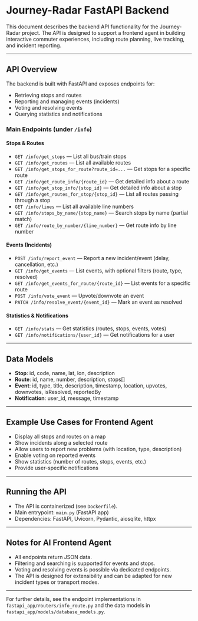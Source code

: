 # Journey-Radar FastAPI Backend

This document describes the backend API functionality for the Journey-Radar project. The API is designed to support a frontend agent in building interactive commuter experiences, including route planning, live tracking, and incident reporting.

---

## API Overview

The backend is built with FastAPI and exposes endpoints for:
- Retrieving stops and routes
- Reporting and managing events (incidents)
- Voting and resolving events
- Querying statistics and notifications

### Main Endpoints (under `/info`)

#### Stops & Routes
- `GET /info/get_stops` — List all bus/train stops
- `GET /info/get_routes` — List all available routes
- `GET /info/get_stops_for_route?route_id=...` — Get stops for a specific route
- `GET /info/get_route_info/{route_id}` — Get detailed info about a route
- `GET /info/get_stop_info/{stop_id}` — Get detailed info about a stop
- `GET /info/get_routes_for_stop/{stop_id}` — List all routes passing through a stop
- `GET /info/lines` — List all available line numbers
- `GET /info/stops_by_name/{stop_name}` — Search stops by name (partial match)
- `GET /info/route_by_number/{line_number}` — Get route info by line number

#### Events (Incidents)
- `POST /info/report_event` — Report a new incident/event (delay, cancellation, etc.)
- `GET /info/get_events` — List events, with optional filters (route, type, resolved)
- `GET /info/get_events_for_route/{route_id}` — List events for a specific route
- `POST /info/vote_event` — Upvote/downvote an event
- `PATCH /info/resolve_event/{event_id}` — Mark an event as resolved

#### Statistics & Notifications
- `GET /info/stats` — Get statistics (routes, stops, events, votes)
- `GET /info/notifications/{user_id}` — Get notifications for a user

---

## Data Models
- **Stop**: id, code, name, lat, lon, description
- **Route**: id, name, number, description, stops[]
- **Event**: id, type, title, description, timestamp, location, upvotes, downvotes, isResolved, reportedBy
- **Notification**: user_id, message, timestamp

---

## Example Use Cases for Frontend Agent
- Display all stops and routes on a map
- Show incidents along a selected route
- Allow users to report new problems (with location, type, description)
- Enable voting on reported events
- Show statistics (number of routes, stops, events, etc.)
- Provide user-specific notifications

---

## Running the API
- The API is containerized (see `Dockerfile`).
- Main entrypoint: `main.py` (FastAPI app)
- Dependencies: FastAPI, Uvicorn, Pydantic, aiosqlite, httpx

---

## Notes for AI Frontend Agent
- All endpoints return JSON data.
- Filtering and searching is supported for events and stops.
- Voting and resolving events is possible via dedicated endpoints.
- The API is designed for extensibility and can be adapted for new incident types or transport modes.

---

For further details, see the endpoint implementations in `fastapi_app/routers/info_route.py` and the data models in `fastapi_app/models/database_models.py`.
